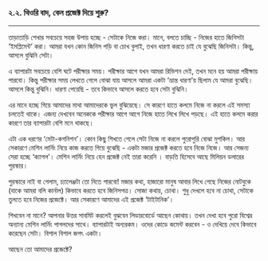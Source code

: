 ### ২.২. থিওরি বাদ, কেন প্রজেক্ট দিয়ে শুরু?

---

তাড়াতাড়ি শেখার সবচেয়ে সহজ উপায় হচ্ছে - সেটাকে নিজে করা। মানে, বলতে চাচ্ছি - নিজের হাতে জিনিসটা ‘ইমপ্লিমেন্ট’ করা। আমরা যখন কোন জিনিস পড়ি বা চোখ বুলাই, তখন ধারণা করতে চাই যে বুঝেছি জিনিসটা। কিন্তু, আসলে বুঝিনি সেটা।

এ ব্যাপারটা সবচেয়ে বেশি ঘটে পরীক্ষার সময়। পরীক্ষার আগে যখন আমরা রিভিশন দেই, তখন মনে হয় আমরা পরীক্ষায় পারবো। কিন্তু পরীক্ষার সময় লেখতে গেলে বোঝা যায় আসলে আমরা একটা ‘ভ্রান্ত ধারণা’য় ছিলাম যে আমরা বুঝেছি। আসলে কিন্তু বুঝিনি। ধারণা পেয়েছি - তবে কিভাবে আসলে করতে হবে সেটা বুঝিনি।

এর মানে হচ্ছে গিয়ে আমাদের মাথা আমাদেরকে ভুল বুঝিয়েছে। সে কারণে হাতে কলমে নিজে না করলে এই সমস্যা চলতেই থাকে। এজন্য দেখবেন অনেককে পরীক্ষার আগে আগে নিজে হাতে লিখে লিখে পড়ছে। এই হাতে কলমে করার কারণে তার ব্যাপারটা বেশি মনে থাকছে।

এটা এক ধরণের ‘মেটা-কগনিশন’। কোন কিছু শিখতে গেলে সেটা নিজে না করলে পুরোপুরি বোঝা মুশকিল। আর সেকারণে মেশিন লার্নিং নিয়ে কাজ করতে গিয়ে বুঝেছি - একটা মজার প্রজেক্ট করতে হবে নিজে নিজে। আর সেজন্য সেরা হচ্ছে ‘ক্যাগল’। মেশিন লার্নিং নিয়ে হেন প্রজেক্ট নেই তারা করেনি । বাড়তি হিসেবে আছে মিলিয়ন ডলারের পুরস্কার।

পুরস্কারে নাই বা গেলাম, চ্যালেঞ্জটা তো নিতে পারবো! মজার কথা, হাজারো মানুষ আবার লিখে গেছে নিজের নোটবুকে \(যাকে আমরা বলি কার্নাল\) কিভাবে করতে হবে জিনিসপত্র। সোজা কথায়, চোথা। শুধু দেখলে হবে না চোথা, সেটাকে তুলতে হবে নিজের প্রজেক্টে। আর সেকারণে আমাদের এই প্রজেক্ট ‘টাইটানিক’।

শিখবেন না মানে? আপনার উত্তর সাবমিট করলেই বুঝবেন লিডারবোর্ডে আছেন কোথায়। তখন দেখা হবে পুরো বিশ্বের অন্যান্য মেশিন লার্নিং পাগলদের সাথে। ব্যাপারটাই অন্যরকম। ওদের কোডে কমেন্ট করবেন - ও দেখিয়ে দেবে কিভাবে করেছেন সেটা। বিশাল বিশাল জগৎ একটা।

আছেন তো আমাদের প্রজেক্টে?

